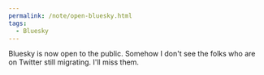 ```yaml
---
permalink: /note/open-bluesky.html
tags:
  - Bluesky
---
```


Bluesky is now open to the public. Somehow I don't see the folks who are on Twitter still migrating. I'll miss them.

<a class="u-bridgy-fed" href="https://fed.brid.gy/" hidden="from-humans"></a>
<a class="u-bridgy" href="https://brid.gy/publish/bluesky"></a>
<data class="p-bridgy-omit-link" value="maybe" />